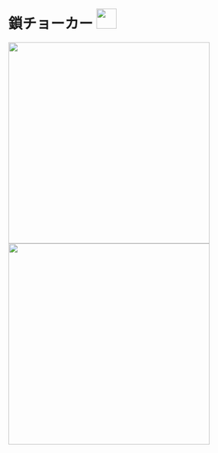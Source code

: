 # 鎖チョーカー  <image src="https://github.com/AshleyScarlet/Warehouse/blob/main/Images/ashleyScarlet_chainChoker_i_.png" width="40" height="40">
<image src="https://github.com/AshleyScarlet/Warehouse/blob/main/Images/chainChoker_1.png" width="400" height="400"><image src="https://github.com/AshleyScarlet/Warehouse/blob/main/Images/chainChoker_2.png" width="400" height="400">
